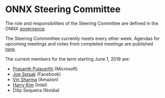# ONNX Steering Committee

The role and responsibilities of the Steering Committee are defined in the ONNX [governance](https://github.com/onnx/onnx/tree/master/community#steering-committee).

The Steering Commmittee currently meets every other week. Agendas for upcoming meetings and notes from completed meetings are published [here](meeting-notes).

The current members for the term starting June 1, 2019 are:
* [Prasanth Pulavarthi](https://github.com/prasanthpul) (Microsoft)
* [Joe Spisak](https://github.com/jspisak) (Facebook)
* [Vin Sharma](https://github.com/ciphr) (Amazon)
* [Harry Kim](https://github.com/harryskim) (Intel)
* Dilip Sequeira (Nvidia)
